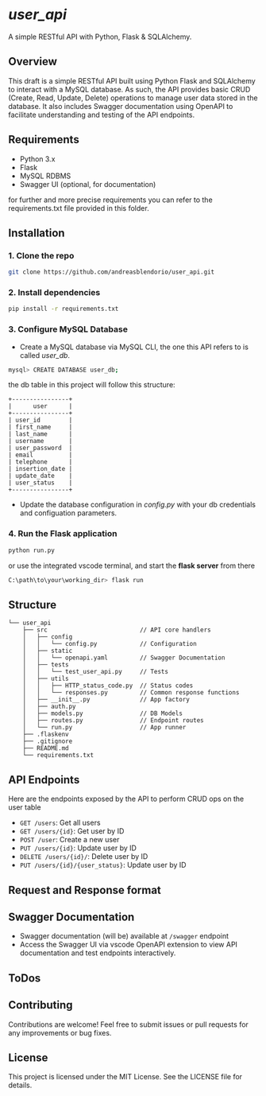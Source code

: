 # *user_api*

A simple RESTful API with Python, Flask & SQLAlchemy.

## Overview

This draft is a simple RESTful API built using Python Flask and SQLAlchemy to interact with a MySQL database. As such, the API provides basic CRUD (Create, Read, Update, Delete) operations to manage user data stored in the database. It also includes Swagger documentation using OpenAPI to facilitate understanding and testing of the API endpoints.

## Requirements

- Python 3.x
- Flask
- MySQL RDBMS
- Swagger UI (optional, for documentation)

for further and more precise requirements you can refer to the requirements.txt file provided in this folder.

## Installation

### 1. Clone the repo

```bash
git clone https://github.com/andreasblendorio/user_api.git
```

### 2. Install dependencies

```bash
pip install -r requirements.txt
```

### 3. Configure MySQL Database

- Create a MySQL database via MySQL CLI, the one this API refers to is called *user_db*.

```bash
mysql> CREATE DATABASE user_db;
```

the db table in this project will follow this structure:

```mysql
+----------------+
|      user      |
+----------------+
| user_id        |
| first_name     |
| last_name      |
| username       |
| user_password  |
| email          |
| telephone      |
| insertion_date |
| update_date    |
| user_status    |
+----------------+
```

- Update the database configuration in *config.py* with your db credentials and configuation parameters.

### 4. Run the Flask application

```bash
python run.py
```

or use the integrated vscode terminal, and start the **flask server** from there

```bash
C:\path\to\your\working_dir> flask run
```

## Structure

```text
└── user_api
    ├── src                          // API core handlers
    │   ├── config           
    │   │   └── config.py            // Configuration
    │   ├── static  
    │   │   └── openapi.yaml         // Swagger Documentation
    │   ├── tests
    │   │   └── test_user_api.py     // Tests 
    │   ├── utils
    │   │   ├── HTTP_status_code.py  // Status codes    
    │   │   └── responses.py         // Common response functions
    │   ├── __init__.py              // App factory
    │   ├── auth.py
    │   ├── models.py                // DB Models
    │   ├── routes.py                // Endpoint routes
    │   └── run.py                   // App runner
    ├── .flaskenv
    ├── .gitignore        
    ├── README.md
    └── requirements.txt
```

## API Endpoints

Here are the endpoints exposed by the API to perform CRUD ops on the user table

- `GET /users`: Get all users
- `GET /users/{id}`: Get user by ID
- `POST /user`: Create a new user
- `PUT /users/{id}`: Update user by ID
- `DELETE /users/{id}/`: Delete user by ID
- `PUT /users/{id}/{user_status}`: Update user by ID

## Request and Response format

## Swagger Documentation

- Swagger documentation (will be) available at `/swagger` endpoint  
- Access the Swagger UI via vscode OpenAPI extension to view API documentation and test endpoints interactively.

## ToDos

## Contributing

Contributions are welcome! Feel free to submit issues or pull requests for any improvements or bug fixes.

## License

This project is licensed under the MIT License. See the LICENSE file for details.